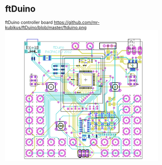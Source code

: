 # ftDuino
ftDuino controller board
https://github.com/mr-kubikus/ftDuino/blob/master/ftduino.png
![ftDuino](https://github.com/mr-kubikus/ftDuino/blob/master/ftduino.png "ftDuino Controller Board")
